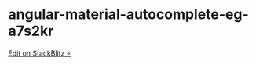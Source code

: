 # angular-material-autocomplete-eg-a7s2kr

[Edit on StackBlitz ⚡️](https://stackblitz.com/edit/angular-material-autocomplete-eg-fm2v4j)